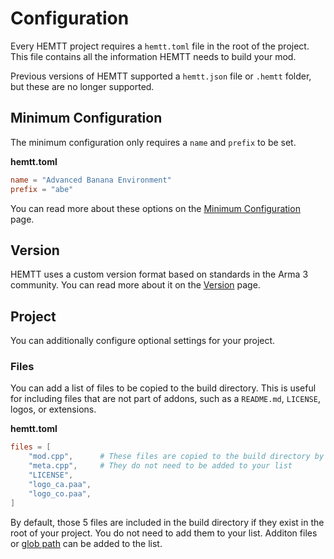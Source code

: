 # Configuration

Every HEMTT project requires a `hemtt.toml` file in the root of the project. This file contains all the information HEMTT needs to build your mod.

Previous versions of HEMTT supported a `hemtt.json` file or `.hemtt` folder, but these are no longer supported. 

## Minimum Configuration

The minimum configuration only requires a `name` and `prefix` to be set.

**hemtt.toml**

```toml
name = "Advanced Banana Environment"
prefix = "abe"
```

You can read more about these options on the [Minimum Configuration](configuration-minimum.md) page.

## Version

HEMTT uses a custom version format based on standards in the Arma 3 community. You can read more about it on the [Version](configuration-version.md) page.

## Project

You can additionally configure optional settings for your project.

### Files

You can add a list of files to be copied to the build directory. This is useful for including files that are not part of addons, such as a `README.md`, `LICENSE`, logos, or extensions.

**hemtt.toml**

```toml
files = [
    "mod.cpp",      # These files are copied to the build directory by default
    "meta.cpp",     # They do not need to be added to your list
    "LICENSE",
    "logo_ca.paa",
    "logo_co.paa",
]
```

By default, those 5 files are included in the build directory if they exist in the root of your project. You do not need to add them to your list. Additon files or [glob path](https://en.wikipedia.org/wiki/Glob_(programming)) can be added to the list.
